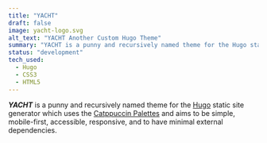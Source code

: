 ```yaml
---
title: "YACHT"
draft: false
image: yacht-logo.svg
alt_text: "YACHT Another Custom Hugo Theme"
summary: "YACHT is a punny and recursively named theme for the Hugo static site generator"
status: "development"
tech_used:
  - Hugo
  - CSS3
  - HTML5
---
```


***YACHT*** is a punny and recursively named theme for the [Hugo][1] static site generator which uses the
[Catppuccin Palettes][2] and aims to be simple, mobile-first, accessible, responsive, and to have minimal
external dependencies.

[1]: <https://gohugo.io> "Hugo"
[2]: <https://github.com/catppuccin/catppuccin/blob/main/docs/style-guide.md> "Catppuccin Style Guide"
